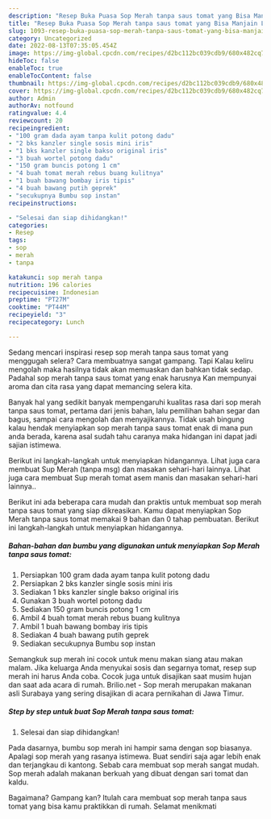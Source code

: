 ```yaml
---
description: "Resep Buka Puasa Sop Merah tanpa saus tomat yang Bisa Manjain Lidah"
title: "Resep Buka Puasa Sop Merah tanpa saus tomat yang Bisa Manjain Lidah"
slug: 1093-resep-buka-puasa-sop-merah-tanpa-saus-tomat-yang-bisa-manjain-lidah
category: Uncategorized
date: 2022-08-13T07:35:05.454Z
image: https://img-global.cpcdn.com/recipes/d2bc112bc039cdb9/680x482cq70/sop-merah-tanpa-saus-tomat-foto-resep-utama.jpg
hideToc: false
enableToc: true
enableTocContent: false
thumbnail: https://img-global.cpcdn.com/recipes/d2bc112bc039cdb9/680x482cq70/sop-merah-tanpa-saus-tomat-foto-resep-utama.jpg
cover: https://img-global.cpcdn.com/recipes/d2bc112bc039cdb9/680x482cq70/sop-merah-tanpa-saus-tomat-foto-resep-utama.jpg
author: Admin
authorAv: notfound
ratingvalue: 4.4
reviewcount: 20
recipeingredient:
- "100 gram dada ayam tanpa kulit potong dadu"
- "2 bks kanzler single sosis mini iris"
- "1 bks kanzler single bakso original iris"
- "3 buah wortel potong dadu"
- "150 gram buncis potong 1 cm"
- "4 buah tomat merah rebus buang kulitnya"
- "1 buah bawang bombay iris tipis"
- "4 buah bawang putih geprek"
- "secukupnya Bumbu sop instan"
recipeinstructions:

- "Selesai dan siap dihidangkan!"
categories:
- Resep
tags:
- sop
- merah
- tanpa

katakunci: sop merah tanpa 
nutrition: 196 calories
recipecuisine: Indonesian
preptime: "PT27M"
cooktime: "PT44M"
recipeyield: "3"
recipecategory: Lunch

---
```



Sedang mencari inspirasi resep sop merah tanpa saus tomat yang menggugah selera? Cara membuatnya sangat gampang. Tapi Kalau keliru mengolah maka hasilnya tidak akan memuaskan dan bahkan tidak sedap. Padahal sop merah tanpa saus tomat yang enak harusnya Kan mempunyai aroma dan cita rasa yang dapat memancing selera kita.


Banyak hal yang sedikit banyak mempengaruhi kualitas rasa dari sop merah tanpa saus tomat, pertama dari jenis bahan, lalu pemilihan bahan segar dan bagus, sampai cara mengolah dan menyajikannya. Tidak usah bingung kalau hendak menyiapkan sop merah tanpa saus tomat enak di mana pun anda berada, karena asal sudah tahu caranya maka hidangan ini dapat jadi sajian istimewa.

Berikut ini langkah-langkah untuk menyiapkan hidangannya. Lihat juga cara membuat Sup Merah (tanpa msg) dan masakan sehari-hari lainnya. Lihat juga cara membuat Sup merah tomat asem manis dan masakan sehari-hari lainnya..


Berikut ini ada beberapa cara mudah dan praktis untuk membuat sop merah tanpa saus tomat yang siap dikreasikan. Kamu dapat menyiapkan Sop Merah tanpa saus tomat memakai 9 bahan dan 0 tahap pembuatan. Berikut ini langkah-langkah untuk menyiapkan hidangannya.

<!--inarticleads1-->

##### Bahan-bahan dan bumbu yang digunakan untuk menyiapkan Sop Merah tanpa saus tomat:

1. Persiapkan 100 gram dada ayam tanpa kulit potong dadu
1. Persiapkan 2 bks kanzler single sosis mini iris
1. Sediakan 1 bks kanzler single bakso original iris
1. Gunakan 3 buah wortel potong dadu
1. Sediakan 150 gram buncis potong 1 cm
1. Ambil 4 buah tomat merah rebus buang kulitnya
1. Ambil 1 buah bawang bombay iris tipis
1. Sediakan 4 buah bawang putih geprek
1. Sediakan secukupnya Bumbu sop instan


Semangkuk sup merah ini cocok untuk menu makan siang atau makan malam. Jika keluarga Anda menyukai sosis dan segarnya tomat, resep sup merah ini harus Anda coba. Cocok juga untuk disajikan saat musim hujan dan saat ada acara di rumah. Brilio.net - Sop merah merupakan makanan asli Surabaya yang sering disajikan di acara pernikahan di Jawa Timur. 

<!--inarticleads2-->

##### Step by step untuk buat Sop Merah tanpa saus tomat:


1. Selesai dan siap dihidangkan!

Pada dasarnya, bumbu sop merah ini hampir sama dengan sop biasanya. Apalagi sop merah yang rasanya istimewa. Buat sendiri saja agar lebih enak dan terjangkau di kantong. Sebab cara membuat sop merah sangat mudah. Sop merah adalah makanan berkuah yang dibuat dengan sari tomat dan kaldu. 

Bagaimana? Gampang kan? Itulah cara membuat sop merah tanpa saus tomat yang bisa kamu praktikkan di rumah. Selamat menikmati
